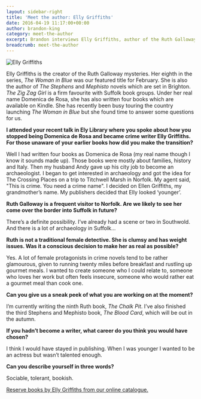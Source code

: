 ```yaml
---
layout: sidebar-right
title: 'Meet the author: Elly Griffiths'
date: 2016-04-19 11:17:00+00:00
author: brandon-king
category: meet-the-author
excerpt: Brandon interviews Elly Griffiths, author of the Ruth Galloway series.
breadcrumb: meet-the-author
---
```

![Elly Griffiths](/images/featured/featured-elly-griffiths.jpg)

Elly Griffiths is the creator of the Ruth Galloway mysteries. Her eighth in the series, <cite>The Woman in Blue</cite> was our featured title for February. She is also the author of <cite>The Stephens</cite> and <cite>Mephisto</cite> novels which are set in Brighton. <cite>The Zig Zag Girl</cite> is a firm favourite with Suffolk book groups. Under her real name Domenica de Rosa, she has also written four books which are available on Kindle. She has recently been busy touring the country launching <cite>The Woman in Blue</cite> but she found time to answer some questions for us.

**I attended your recent talk in Ely Library where you spoke about how you stopped being Domenica de Rosa and became crime writer Elly Griffiths. For those unaware of your earlier books how did you make the transition?**

Well I had written four books as Domenica de Rosa (my real name though I know it sounds made up). Those books were mostly about families, history and Italy. Then my husband Andy gave up his city job to become an archaeologist. I began to get interested in archaeology and got the idea for The Crossing Places on a trip to Titchwell Marsh in Norfolk. My agent said, "This is crime. You need a crime name". I decided on Ellen Griffiths, my grandmother’s name. My publishers decided that Elly looked ‘younger’.

**Ruth Galloway is a frequent visitor to Norfolk. Are we likely to see her come over the border into Suffolk in future?**

There’s a definite possibility. I’ve already had a scene or two in Southwold. And there is a lot of archaeology in Suffolk...

**Ruth is not a traditional female detective. She is clumsy and has weight issues. Was it a conscious decision to make her as real as possible?**

Yes. A lot of female protagonists in crime novels tend to be rather glamourous, given to running twenty miles before breakfast and rustling up gourmet meals. I wanted to create someone who I could relate to, someone who loves her work but often feels insecure, someone who would rather eat a gourmet meal than cook one.

**Can you give us a sneak peek of what you are working on at the moment?**

I’m currently writing the ninth Ruth book, <cite>The Chalk Pit</cite>. I’ve also finished the third Stephens and Mephisto book, <cite>The Blood Card</cite>, which will be out in the autumn.

**If you hadn’t become a writer, what career do you think you would have chosen?**

I think I would have stayed in publishing. When I was younger I wanted to be an actress but wasn’t talented enough.

**Can you describe yourself in three words?**

Sociable, tolerant, bookish.

[Reserve books by Elly Griffiths from our online catalogue.](https://suffolk.spydus.co.uk/cgi-bin/spydus.exe/ENQ/OPAC/BIBENQ/7177503?QRY=CAUBIB%3C%20IRN(1021833)&QRYTEXT=Griffiths%2C%20Elly)
